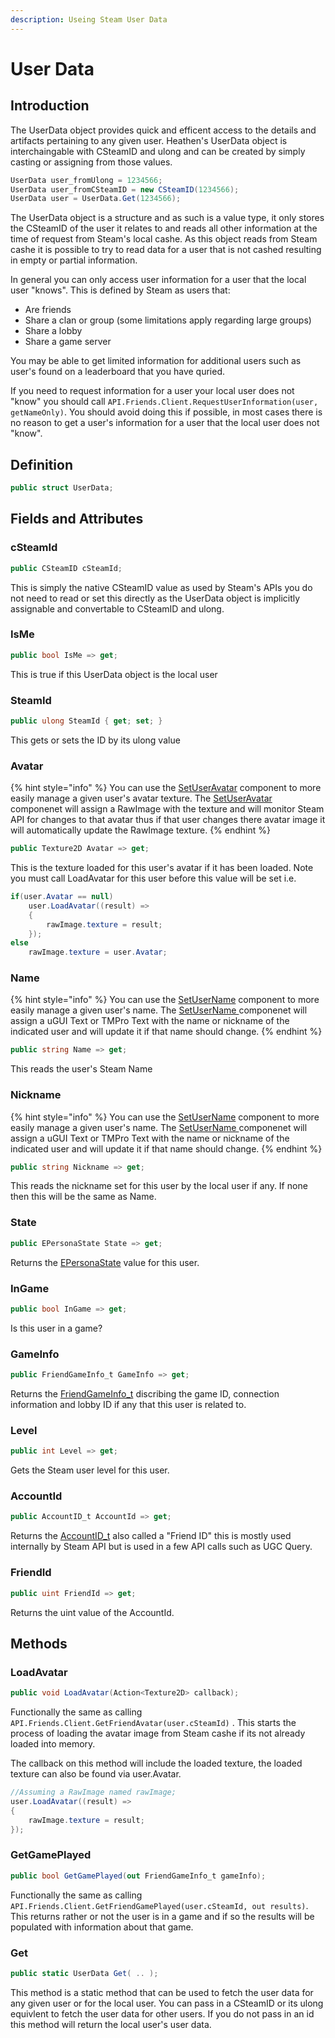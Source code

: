 ```yaml
---
description: Useing Steam User Data
---
```


# User Data

## Introduction

The UserData object provides quick and efficent access to the details and artifacts pertaining to any given user. Heathen's UserData object is interchaingable with CSteamID and ulong and can be created by simply casting or assigning from those values.

```csharp
UserData user_fromUlong = 1234566;
UserData user_fromCSteamID = new CSteamID(1234566);
UserData user = UserData.Get(1234566);
```

The UserData object is a structure and as such is a value type, it only stores the CSteamID of the user it relates to and reads all other information at the time of request from Steam's local cashe. As this object reads from Steam cashe it is possible to try to read data for a user that is not cashed resulting in empty or partial information.

In general you can only access user information for a user that the local user "knows". This is defined by Steam as users that:

* Are friends
* Share a clan or group (some limitations apply regarding large groups)
* Share a lobby
* Share a game server

You may be able to get limited information for additional users such as user's found on a leaderboard that you have quried.

If you need to request information for a user your local user does not "know" you should call `API.Friends.Client.RequestUserInformation(user, getNameOnly)`. You should avoid doing this if possible, in most cases there is no reason to get a user's information for a user that the local user does not "know".

## Definition

```csharp
public struct UserData;
```

## Fields and Attributes

### cSteamId

```csharp
public CSteamID cSteamId;
```

This is simply the native CSteamID value as used by Steam's APIs you do not need to read or set this directly as the UserData object is implicitly assignable and convertable to CSteamID and ulong.

### IsMe

```csharp
public bool IsMe => get;
```

This is true if this UserData object is the local user

### SteamId

```csharp
public ulong SteamId { get; set; }
```

This gets or sets the ID by its ulong value

### Avatar

{% hint style="info" %}
You can use the [SetUserAvatar](../components/set-user-avatar.md) component to more easily manage a given user's avatar texture. The [SetUserAvatar](../components/set-user-avatar.md) componenet will assign a RawImage with the texture and will monitor Steam API for changes to that avatar thus if that user changes there avatar image it will automatically update the RawImage texture.
{% endhint %}

```csharp
public Texture2D Avatar => get;
```

This is the texture loaded for this user's avatar if it has been loaded. Note you must call LoadAvatar for this user before this value will be set i.e.

```csharp
if(user.Avatar == null)
    user.LoadAvatar((result) =>
    {
        rawImage.texture = result;
    });
else
    rawImage.texture = user.Avatar;
```

### Name

{% hint style="info" %}
You can use the [SetUserName](../components/set-user-name.md) component to more easily manage a given user's name. The [SetUserName ](../components/set-user-name.md)componenet will assign a uGUI Text or TMPro Text with the name or nickname of the indicated user and will update it if that name should change.
{% endhint %}

```csharp
public string Name => get;
```

This reads the user's Steam Name

### Nickname

{% hint style="info" %}
You can use the [SetUserName](../components/set-user-name.md) component to more easily manage a given user's name. The [SetUserName ](../components/set-user-name.md)componenet will assign a uGUI Text or TMPro Text with the name or nickname of the indicated user and will update it if that name should change.
{% endhint %}

```csharp
public string Nickname => get;
```

This reads the nickname set for this user by the local user if any. If none then this will be the same as Name.

### State

```csharp
public EPersonaState State => get;
```

Returns the [EPersonaState](https://partner.steamgames.com/doc/api/ISteamFriends#EPersonaState) value for this user.

### InGame

```csharp
public bool InGame => get;
```

Is this user in a game?

### GameInfo

```csharp
public FriendGameInfo_t GameInfo => get;
```

Returns the [FriendGameInfo\_t](https://partner.steamgames.com/doc/api/ISteamFriends#FriendGameInfo\_t) discribing the game ID, connection information and lobby ID if any that this user is related to.

### Level

```csharp
public int Level => get;
```

Gets the Steam user level for this user.

### AccountId

```csharp
public AccountID_t AccountId => get;
```

Returns the [AccountID\_t](https://partner.steamgames.com/doc/api/steam\_api#AccountID\_t) also called a "Friend ID" this is mostly used internally by Steam API but is used in a few API calls such as UGC Query.

### FriendId

```csharp
public uint FriendId => get;
```

Returns the uint value of the AccountId.

## Methods

### LoadAvatar

```csharp
public void LoadAvatar(Action<Texture2D> callback);
```

Functionally the same as calling `API.Friends.Client.GetFriendAvatar(user.cSteamId)` . This starts the process of loading the avatar image from Steam cashe if its not already loaded into memory.

The callback on this method will include the loaded texture, the loaded texture can also be found via user.Avatar.

```csharp
//Assuming a RawImage named rawImage;
user.LoadAvatar((result) =>
{
    rawImage.texture = result;
});
```

### GetGamePlayed

```csharp
public bool GetGamePlayed(out FriendGameInfo_t gameInfo);
```

Functionally the same as calling `API.Friends.Client.GetFriendGamePlayed(user.cSteamId, out results)`. This returns rather or not the user is in a game and if so the results will be populated with information about that game.

### Get

```csharp
public static UserData Get( .. );
```

This method is a static method that can be used to fetch the user data for any given user or for the local user. You can pass in a CSteamID or its ulong equivlent to fetch the user data for other users. If you do not pass in an id this method will return the local user's user data.
